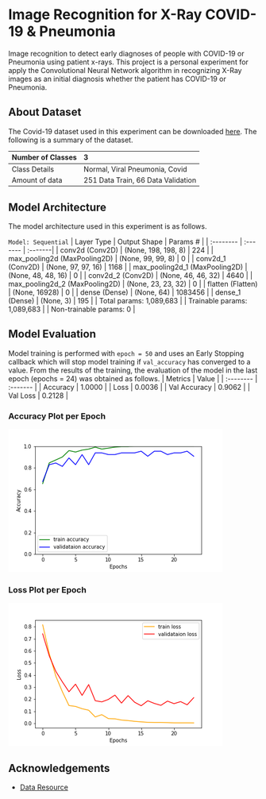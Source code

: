 # Image Recognition for X-Ray COVID-19 & Pneumonia

Image recognition to detect early diagnoses of people with COVID-19 or Pneumonia
using patient x-rays. This project is a personal experiment for
apply the Convolutional Neural Network algorithm in recognizing X-Ray images
as an initial diagnosis whether the patient has COVID-19 or Pneumonia.

## About Dataset
The Covid-19 dataset used in this experiment can be downloaded [here](https://www.kaggle.com/datasets/pranavraikokte/covid19-image-dataset).
The following is a summary of the dataset.

| Number of Classes  | 3     | 
| :-------- | :------- | 
| Class Details | Normal, Viral Pneumonia, Covid |
| Amount of data | 251 Data Train, 66 Data Validation | 

## Model Architecture
The model architecture used in this experiment is as follows.

`Model: Sequential`
| Layer Type  | Output Shape | Params # | 
| :-------- | :------- | :-------|
| conv2d (Conv2D) | (None, 198, 198, 8) | 224 |
| max_pooling2d (MaxPooling2D) | (None, 99, 99, 8) | 0 |
| conv2d_1 (Conv2D) | (None, 97, 97, 16) | 1168 |
| max_pooling2d_1 (MaxPooling2D) | (None, 48, 48, 16) | 0 |
| conv2d_2 (Conv2D) | (None, 46, 46, 32) | 4640 |
| max_pooling2d_2 (MaxPooling2D) | (None, 23, 23, 32) | 0 |
| flatten (Flatten)  | (None, 16928) | 0 |
| dense (Dense) | (None, 64) | 1083456 |
| dense_1 (Dense) | (None, 3) | 195 |
| Total params: 1,089,683 |
| Trainable params: 1,089,683 |
| Non-trainable params: 0 |

## Model Evaluation
Model training is performed with `epoch = 50` and uses an Early Stopping callback which will stop model training if `val_accuracy` has converged to a value.
From the results of the training, the evaluation of the model in the last epoch (epochs = 24) was obtained as follows.
| Metrics  | Value |
| :-------- | :------- |
| Accuracy | 1.0000 |
| Loss | 0.0036 |
| Val Accuracy | 0.9062 |
| Val Loss | 0.2128 |

### Accuracy Plot per Epoch
![Accuracy Plot](https://raw.githubusercontent.com/taqiyyaghazi/cnn-covid19-classification/main/img/accuracy.png)

### Loss Plot per Epoch
![Loss Plot](https://raw.githubusercontent.com/taqiyyaghazi/cnn-covid19-classification/main/img/loss.png)

## Acknowledgements

 - [Data Resource](https://www.kaggle.com/datasets/pranavraikokte/covid19-image-dataset)
